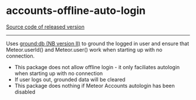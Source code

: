 # accounts-offline-auto-login
[Source code of released version](https://github.com/meteorich/accounts-offline-auto-login)
***

Uses [ground:db (NB version II)](https://github.com/GroundMeteor/db) to ground the logged in user and ensure that Meteor.userId() and Meteor.user() work when starting up with no connection.

- This package does not allow offline login - it only faciliates autologin when starting up with no connection
- If user logs out, grounded data will be cleared
- This package does nothing if Meteor Accounts autologin has been disabled